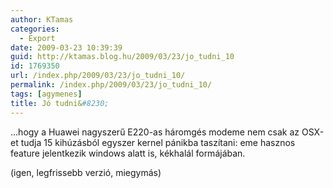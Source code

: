 ```yaml
---
author: KTamas
categories:
  - Export
date: 2009-03-23 10:39:39
guid: http://ktamas.blog.hu/2009/03/23/jo_tudni_10
id: 1769350
url: /index.php/2009/03/23/jo_tudni_10/
permalink: /index.php/2009/03/23/jo_tudni_10/
tags: [agymenes]
title: Jó tudni&#8230;
---
```


&#8230;hogy a Huawei nagyszerű E220-as háromgés modeme nem csak az OSX-et tudja 15 kihúzásból egyszer kernel pánikba taszítani: eme hasznos feature jelentkezik windows alatt is, kékhalál formájában. 

(igen, legfrissebb verzió, miegymás)
